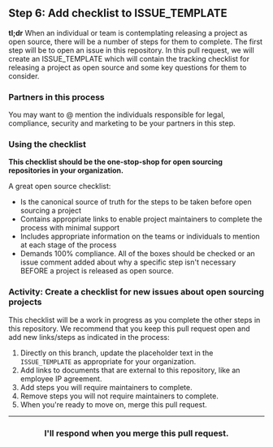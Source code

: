 ## Step 6: Add checklist to ISSUE_TEMPLATE

**tl;dr** When an individual or team is contemplating releasing a project as open source, there will be a number of steps for them to complete. The first step will be to open an issue in this repository. In this pull request, we will create an ISSUE_TEMPLATE which will contain the tracking checklist for releasing a project as open source and some key questions for them to consider.

### Partners in this process

You may want to @ mention the individuals responsible for legal, compliance, security and marketing to be your partners in this step.

### Using the checklist

**This checklist should be the one-stop-shop for open sourcing repositories in your organization.**

A great open source checklist:
- Is the canonical source of truth for the steps to be taken before open sourcing a project
- Contains appropriate links to enable project maintainers to complete the process with minimal support
- Includes appropriate information on the teams or individuals to mention at each stage of the process
- Demands 100% compliance. All of the boxes should be checked or an issue comment added about why a specific step isn't necessary BEFORE a project is released as open source.

### Activity: Create a checklist for new issues about open sourcing projects

This checklist will be a work in progress as you complete the other steps in this repository. We recommend that you keep this pull request open and add new links/steps as indicated in the process:

1. Directly on this branch, update the placeholder text in the `ISSUE_TEMPLATE` as appropriate for your organization.
1. Add links to documents that are external to this repository, like an employee IP agreement.
1. Add steps you will require maintainers to complete.
1. Remove steps you will not require maintainers to complete.
1. When you're ready to move on, merge this pull request.

<hr>
<h3 align="center">I'll respond when you merge this pull request.</h3>